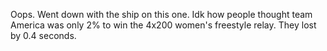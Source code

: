 Oops. Went down with the ship on this one. Idk how people thought team America was only 2% to win the 4x200 women's freestyle relay. They lost by 0.4 seconds.

